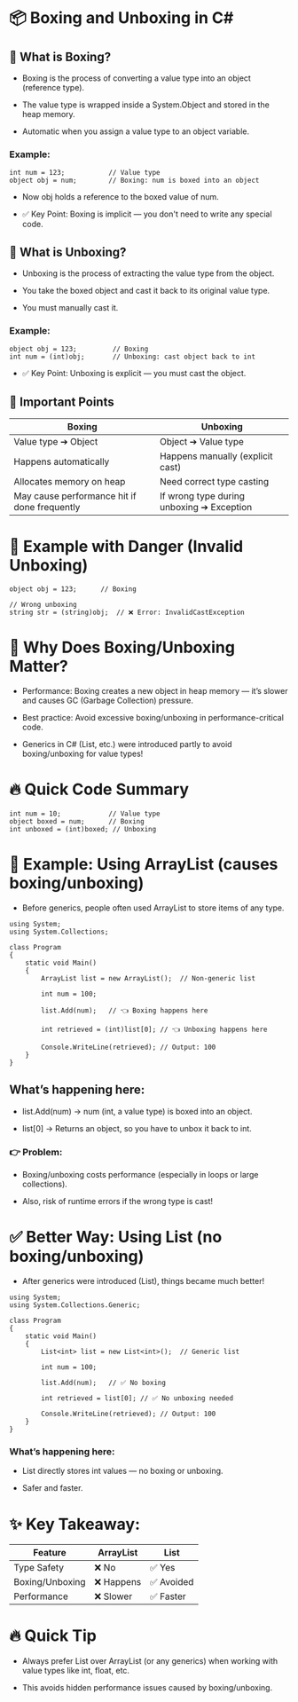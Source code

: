 # 📦 Boxing and Unboxing in C#

## 🔹 What is Boxing?

- Boxing is the process of converting a value type into an object (reference type).

- The value type is wrapped inside a System.Object and stored in the heap memory.

- Automatic when you assign a value type to an object variable.

### Example:

```
int num = 123;           // Value type
object obj = num;        // Boxing: num is boxed into an object
```

- Now obj holds a reference to the boxed value of num.

- ✅ Key Point: Boxing is implicit — you don't need to write any special code.

## 🔹 What is Unboxing?

- Unboxing is the process of extracting the value type from the object.

- You take the boxed object and cast it back to its original value type.

- You must manually cast it.

### Example:

```
object obj = 123;         // Boxing
int num = (int)obj;       // Unboxing: cast object back to int
```

- ✅ Key Point: Unboxing is explicit — you must cast the object.

## 🧠 Important Points

| Boxing                                       | Unboxing                                  |
| -------------------------------------------- | ----------------------------------------- |
| Value type ➔ Object                          | Object ➔ Value type                       |
| Happens automatically                        | Happens manually (explicit cast)          |
| Allocates memory on heap                     | Need correct type casting                 |
| May cause performance hit if done frequently | If wrong type during unboxing ➔ Exception |

# 🚨 Example with Danger (Invalid Unboxing)

```
object obj = 123;      // Boxing

// Wrong unboxing
string str = (string)obj;  // ❌ Error: InvalidCastException

```

# 🚀 Why Does Boxing/Unboxing Matter?

- Performance: Boxing creates a new object in heap memory — it’s slower and causes GC (Garbage Collection) pressure.

- Best practice: Avoid excessive boxing/unboxing in performance-critical code.

- Generics in C# (List<T>, etc.) were introduced partly to avoid boxing/unboxing for value types!

# 🔥 Quick Code Summary

```
int num = 10;            // Value type
object boxed = num;      // Boxing
int unboxed = (int)boxed; // Unboxing
```

# 🎯 Example: Using ArrayList (causes boxing/unboxing)

- Before generics, people often used ArrayList to store items of any type.

```
using System;
using System.Collections;

class Program
{
    static void Main()
    {
        ArrayList list = new ArrayList();  // Non-generic list

        int num = 100;

        list.Add(num);   // 👈 Boxing happens here

        int retrieved = (int)list[0]; // 👈 Unboxing happens here

        Console.WriteLine(retrieved); // Output: 100
    }
}
```

## What’s happening here:

- list.Add(num) → num (int, a value type) is boxed into an object.

- list[0] → Returns an object, so you have to unbox it back to int.

### 👉 Problem:

- Boxing/unboxing costs performance (especially in loops or large collections).

- Also, risk of runtime errors if the wrong type is cast!

# ✅ Better Way: Using List<int> (no boxing/unboxing)

- After generics were introduced (List<T>), things became much better!

```
using System;
using System.Collections.Generic;

class Program
{
    static void Main()
    {
        List<int> list = new List<int>();  // Generic list

        int num = 100;

        list.Add(num);   // ✅ No boxing

        int retrieved = list[0]; // ✅ No unboxing needed

        Console.WriteLine(retrieved); // Output: 100
    }
}
```

### What’s happening here:

- List<int> directly stores int values — no boxing or unboxing.

- Safer and faster.

# ✨ Key Takeaway:

| Feature         | ArrayList  | List<int>  |
| --------------- | ---------- | ---------- |
| Type Safety     | ❌ No      | ✅ Yes     |
| Boxing/Unboxing | ❌ Happens | ✅ Avoided |
| Performance     | ❌ Slower  | ✅ Faster  |

# 🔥 Quick Tip

- Always prefer List<T> over ArrayList (or any generics) when working with value types like int, float, etc.

- This avoids hidden performance issues caused by boxing/unboxing.
